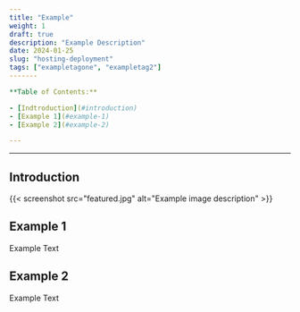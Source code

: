 ```yaml
---
title: "Example"
weight: 1
draft: true
description: "Example Description"
date: 2024-01-25
slug: "hosting-deployment"
tags: ["exampletagone", "exampletag2"]
-------

**Table of Contents:**

- [Indtroduction](#introduction)
- [Example 1](#example-1)
- [Example 2](#example-2)

---
```

---

## Introduction

{{< screenshot src="featured.jpg" alt="Example image description" >}}

## Example 1
Example Text



## Example 2
Example Text